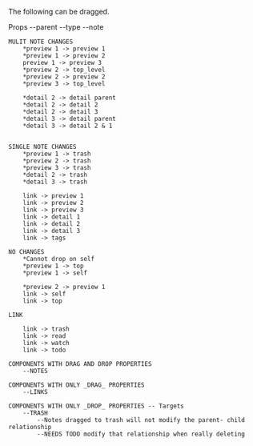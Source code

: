 The following can be dragged. 

Props
    --parent 
    --type
    --note

    MULIT NOTE CHANGES
        *preview 1 -> preview 1
        *preview 1 -> preview 2
        preview 1 -> preview 3
        *preview 2 -> top_level
        *preview 2 -> preview 2
        *preview 3 -> top_level

        *detail 2 -> detail parent
        *detail 2 -> detail 2
        *detail 2 -> detail 3
        *detail 3 -> detail parent
        *detail 3 -> detail 2 & 1


    SINGLE NOTE CHANGES 
        *preview 1 -> trash
        *preview 2 -> trash
        *preview 3 -> trash
        *detail 2 -> trash
        *detail 3 -> trash

        link -> preview 1 
        link -> preview 2
        link -> preview 3
        link -> detail 1
        link -> detail 2
        link -> detail 3
        link -> tags

    NO CHANGES 
        *Cannot drop on self
        *preview 1 -> top
        *preview 1 -> self

        *preview 2 -> preview 1
        link -> self
        link -> top

    LINK 

        link -> trash
        link -> read
        link -> watch
        link -> todo

    COMPONENTS WITH DRAG AND DROP PROPERTIES 
        --NOTES

    COMPONENTS WITH ONLY _DRAG_ PROPERTIES 
        --LINKS
    
    COMPONENTS WITH ONLY _DROP_ PROPERTIES -- Targets
        --TRASH
            --Notes dragged to trash will not modify the parent- child relationship 
            --NEEDS TODO modify that relationship when really deleting